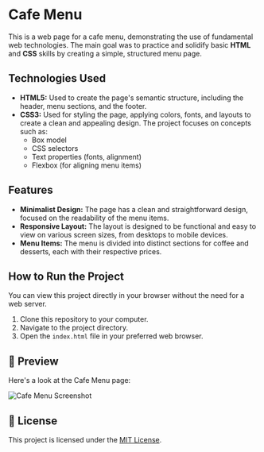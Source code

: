 # Cafe Menu

This is a web page for a cafe menu, demonstrating the use of fundamental web technologies. The main goal was to practice and solidify basic **HTML** and **CSS** skills by creating a simple, structured menu page.

## Technologies Used

* **HTML5:** Used to create the page's semantic structure, including the header, menu sections, and the footer.
* **CSS3:** Used for styling the page, applying colors, fonts, and layouts to create a clean and appealing design. The project focuses on concepts such as:
    * Box model
    * CSS selectors
    * Text properties (fonts, alignment)
    * Flexbox (for aligning menu items)

## Features

* **Minimalist Design:** The page has a clean and straightforward design, focused on the readability of the menu items.
* **Responsive Layout:** The layout is designed to be functional and easy to view on various screen sizes, from desktops to mobile devices.
* **Menu Items:** The menu is divided into distinct sections for coffee and desserts, each with their respective prices.

## How to Run the Project

You can view this project directly in your browser without the need for a web server.

1.  Clone this repository to your computer.
2.  Navigate to the project directory.
3.  Open the `index.html` file in your preferred web browser.

## 📸 Preview

Here's a look at the Cafe Menu page:

![Cafe Menu Screenshot](./screenshot/menu-screenshot.png)

## 📄 License

This project is licensed under the [MIT License](https://opensource.org/licenses/MIT).